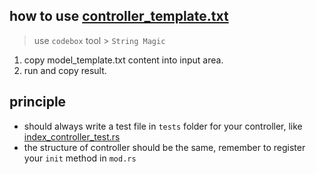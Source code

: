 ## how to use [controller_template.txt](controller_template.txt)

> use `codebox` tool  > `String Magic`

1. copy model_template.txt content into input area.
2. run and copy result.

## principle
* should always write a test file in `tests` folder for your controller, like [index_controller_test.rs](..%2F..%2F..%2Ftests%2Findex_controller_test.rs)
* the structure of controller should be the same, remember to register your `init` method in `mod.rs`
